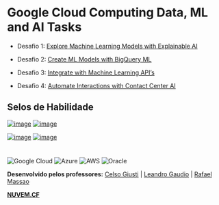 # Google Cloud Computing Data, ML and AI Tasks

- Desafio 1: [Explore Machine Learning Models with Explainable AI](https://github.com/Leandromeda/Cloud/wiki/Desafio-1-%7C-Explore-Machine-Learning-Models-with-BigQuery-ML)

- Desafio 2: [Create ML Models with BigQuery ML](https://github.com/Leandromeda/Cloud/wiki/Desafio-2-%7C-Create-ML-Models-with-BigQuery-ML)

- Desafio 3: [Integrate with Machine Learning API’s](https://github.com/Leandromeda/Cloud/wiki/Desafio-3-%7C-Integrate-with-Machine-Learning-API%E2%80%99s)

- Desafio 4: [Automate Interactions with Contact Center AI](https://github.com/Leandromeda/Cloud/wiki/Desafio-4-%7C-Automate-Interactions-with-Contact-Center-AI)

## Selos de Habilidade

[![image](https://user-images.githubusercontent.com/105340567/181347630-4e592753-b55a-4b78-8695-5de64d78cb8b.png)](https://www.cloudskillsboost.google/quests/126)
[![image](https://cdn.qwiklabs.com/lO0Ku9PDJKa%2BLu5jOuYzCharH2WfqXog1ftv%2FQJUy7E%3D)](https://www.cloudskillsboost.google/quests/146)

[![image](https://cdn.qwiklabs.com/olO5jcOBH%2Bg6T%2B9YLVjDrlZq6ZKRepYzu83xll7Vj2o%3D)](https://www.cloudskillsboost.google/quests/136)
[![image](https://cdn.qwiklabs.com/kDECsuCGYyvb7cSuAU8xY%2BKR0K90JjVxU%2FnFEsKQ%2FDY%3D)](https://www.cloudskillsboost.google/quests/127)

#
![Google Cloud](https://img.shields.io/badge/GoogleCloud-%234285F4.svg?style=for-the-badge&logo=google-cloud&logoColor=white)  ![Azure](https://img.shields.io/badge/azure-%230072C6.svg?style=for-the-badge&logo=microsoftazure&logoColor=white)  ![AWS](https://img.shields.io/badge/AWS-%23FF9900.svg?style=for-the-badge&logo=amazon-aws&logoColor=white)  ![Oracle](https://img.shields.io/badge/Oracle-F80000?style=for-the-badge&logo=oracle&logoColor=white)

<b>Desenvolvido pelos professores:</b> [Celso Giusti](https://github.com/CelsoGR/) | [Leandro Gaudio](https://github.com/Leandromeda/) | [Rafael Massao](https://github.com/Massao_JapaNice/)

**[NUVEM.CF](https://nuvem.cf/)**
